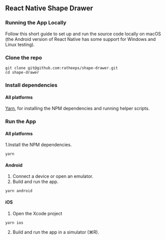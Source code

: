 ## React Native Shape Drawer

### Running the App Locally
Follow this short guide to set up and run the source code locally on macOS (the Android version of React Native has some support for Windows and Linux testing).

### Clone the repo
```
git clone git@github.com:ratheeps/shape-drawer.git
cd shape-drawer
```

### Install dependencies
#### All platforms

[Yarn](https://yarnpkg.com/en/docs/install), for installing the NPM dependencies and running helper scripts.

### Run the App
#### All platforms
1.Install the NPM dependencies.
```
yarn
```
#### Android
1. Connect a device or open an emulator.
2. Build and run the app.
```
yarn android
```
#### iOS
1. Open the Xcode project
```
yarn ios
```
2. Build and run the app in a simulator (⌘R).